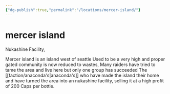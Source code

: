 ```yaml
---
{"dg-publish":true,"permalink":"/locations/mercer-island/"}
---
```


# mercer island

Nukashine Facility, 

Mercer island is an island west of seattle Used to be a very high and proper gated community is now reduced to wastes, Many raiders have tried to tame the area and live here but only one group has succeeded The [[faction/anaconda's\|anaconda's]] who have made the island their home and have turned the area into an nukashine facility, selling it at a high profit of 200 Caps per bottle.